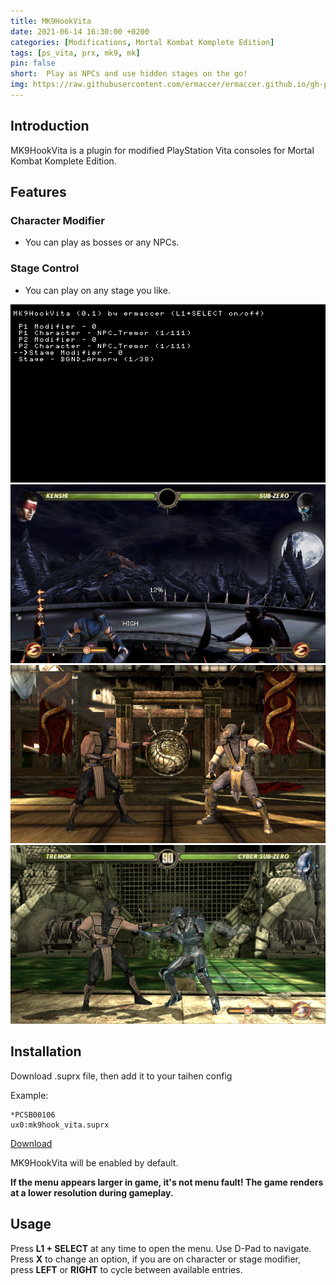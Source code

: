 ```yaml
---
title: MK9HookVita
date: 2021-06-14 16:30:00 +0200
categories: [Modifications, Mortal Kombat Komplete Edition]
tags: [ps_vita, prx, mk9, mk]   
pin: false
short:  Play as NPCs and use hidden stages on the go!
img: https://raw.githubusercontent.com/ermaccer/ermaccer.github.io/gh-pages/assets/mods/mk9/mk9hookvita/3.png
---
```

## Introduction
MK9HookVita is a plugin for modified PlayStation Vita consoles for Mortal Kombat Komplete Edition.

## Features

### Character Modifier
 - You can play as bosses or any NPCs.
 

### Stage Control
 - You can play on any stage you like.

![Preview](https://raw.githubusercontent.com/ermaccer/ermaccer.github.io/gh-pages/assets/mods/mk9/mk9hookvita/1.png)
![Preview](https://raw.githubusercontent.com/ermaccer/ermaccer.github.io/gh-pages/assets/mods/mk9/mk9hookvita/2.png)
![Preview](https://raw.githubusercontent.com/ermaccer/ermaccer.github.io/gh-pages/assets/mods/mk9/mk9hookvita/3.png)
![Preview](https://raw.githubusercontent.com/ermaccer/ermaccer.github.io/gh-pages/assets/mods/mk9/mk9hookvita/4.png)


## Installation 
Download .suprx file, then add it to your taihen config

Example:
```
*PCSB00106
ux0:mk9hook_vita.suprx
```


[Download](https://github.com/ermaccer/MK9HookVita/releases/latest/download/mk9hook_vita.suprx)

MK9HookVita will be enabled by default.

**If the menu appears larger in game, it's not menu fault! The game renders at a lower resolution during gameplay.**

## Usage
Press **L1 + SELECT** at any time to open the menu. 
Use D-Pad to navigate. Press **X** to change an option, if you are 
on character or stage modifier, press **LEFT** or **RIGHT** to cycle between
available entries.




